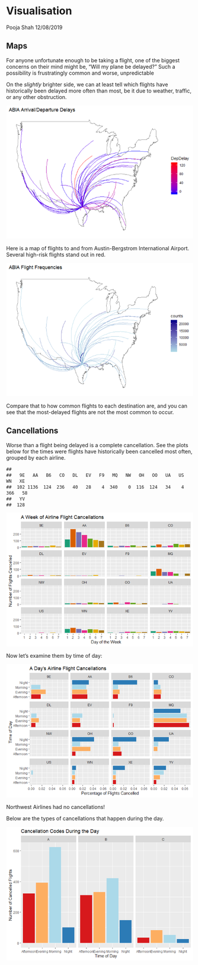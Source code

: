 Visualisation
================
Pooja Shah
12/08/2019

## Maps

For anyone unfortunate enough to be taking a flight, one of the biggest
concerns on their mind might be, “Will my plane be delayed?” Such a
possibility is frustratingly common and worse, unpredictable

On the *slightly* brighter side, we can at least tell which flights have
historically been delayed more often than most, be it due to weather,
traffic, or any other obstruction.

![](Airport_files/figure-gfm/unnamed-chunk-8-1.png)<!-- -->

Here is a map of flights to and from Austin-Bergstrom International
Airport. Several high-risk flights stand out in red.

![](Airport_files/figure-gfm/unnamed-chunk-9-1.png)<!-- -->

Compare that to how common flights to each destination are, and you can
see that the most-delayed flights are not the most common to occur.

## Cancellations

Worse than a flight being delayed is a complete cancellation. See the
plots below for the times were flights have historically been cancelled
most often, grouped by each airline.

    ## 
    ##   9E   AA   B6   CO   DL   EV   F9   MQ   NW   OH   OO   UA   US   WN   XE 
    ##  102 1136  124  236   40   28    4  340    0  116  124   34    4  366   58 
    ##   YV 
    ##  128

![](Airport_files/figure-gfm/unnamed-chunk-10-1.png)<!-- -->

Now let’s examine them by time of day:

![](Airport_files/figure-gfm/unnamed-chunk-11-1.png)<!-- -->

Northwest Airlines had no cancellations\!

Below are the types of cancellations that happen during the day.

![](Airport_files/figure-gfm/unnamed-chunk-13-1.png)<!-- -->
